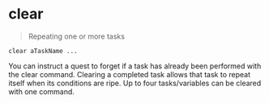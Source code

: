 

# clear

> Repeating one or more tasks

    clear aTaskName ...

You can instruct a quest to forget if a task has already been performed with the clear command. Clearing a completed task allows that task to repeat itself when its conditions are ripe. Up to four tasks/variables can be cleared with one command.
